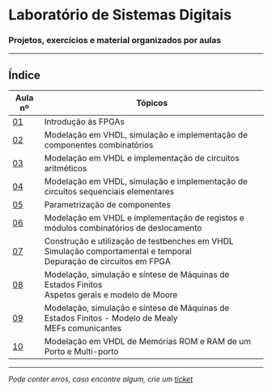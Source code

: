 # Laboratório de Sistemas Digitais
### Projetos, exercícios e material organizados por aulas

---
## Índice
| Aula nº                                                                                | Tópicos                                                                                                                 |
|----------------------------------------------------------------------------------------|-------------------------------------------------------------------------------------------------------------------------|
| [01](https://github.com/TiagoRG/uaveiro-leci/tree/master/1ano/2semestre/lsd/pratica01) | Introdução às FPGAs                                                                                                     |
| [02](https://github.com/TiagoRG/uaveiro-leci/tree/master/1ano/2semestre/lsd/pratica02) | Modelação em VHDL, simulação e implementação de componentes combinatórios                                               |
| [03](https://github.com/TiagoRG/uaveiro-leci/tree/master/1ano/2semestre/lsd/pratica03) | Modelação em VHDL e implementação de circuitos aritméticos                                                              |
| [04](https://github.com/TiagoRG/uaveiro-leci/tree/master/1ano/2semestre/lsd/pratica04) | Modelação em VHDL, simulação e implementação de circuitos sequenciais elementares                                       |
| [05](https://github.com/TiagoRG/uaveiro-leci/tree/master/1ano/2semestre/lsd/pratica05) | Parametrização de componentes                                                                                           |
| [06](https://github.com/TiagoRG/uaveiro-leci/tree/master/1ano/2semestre/lsd/pratica06) | Modelação em VHDL e implementação de registos e módulos combinatórios de deslocamento                                   |
| [07](https://github.com/TiagoRG/uaveiro-leci/tree/master/1ano/2semestre/lsd/pratica07) | Construção e utilização de testbenches em VHDL<br>Simulação comportamental e temporal<br>Depuração de circuitos em FPGA |
| [08](https://github.com/TiagoRG/uaveiro-leci/tree/master/1ano/2semestre/lsd/pratica08) | Modelação, simulação e síntese de Máquinas de Estados Finitos<br>Aspetos gerais e modelo de Moore |
| [09](https://github.com/TiagoRG/uaveiro-leci/tree/master/1ano/2semestre/lsd/pratica09) | Modelação, simulação e síntese de Máquinas de Estados Finitos - Modelo de Mealy<br>MEFs comunicantes |
| [10](https://github.com/TiagoRG/uaveiro-leci/tree/master/1ano/2semestre/lsd/pratica10) | Modelação em VHDL de Memórias ROM e RAM de um Porto e Multi-porto                                                       |
---
*Pode conter erros, caso encontre algum, crie um* [*ticket*](https://github.com/TiagoRG/uaveiro-leci/issues/new)
